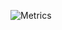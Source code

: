 

![Metrics](https://metrics.lecoq.io/therealgabryx?template=classic&isocalendar=1&languages=1&followup=1&isocalendar.duration=undefined&languages.colors=github&languages.threshold=0%25&config.timezone=Europe%2FRome&config.animated=true)

<!--
**therealgabryx/therealgabryx** is a ✨ _special_ ✨ repository because its `README.md` (this file) appears on your GitHub profile.

Here are some ideas to get you started:

- 🔭 I’m currently working on ...
- 🌱 I’m currently learning ...
- 👯 I’m looking to collaborate on ...
- 🤔 I’m looking for help with ...
- 💬 Ask me about ...
- 📫 How to reach me: ...
- 😄 Pronouns: ...
- ⚡ Fun fact: ...
-->
